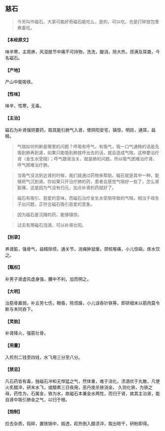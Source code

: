 ## 慈石

> 今天叫作磁石，大家可能好奇磁石能吃么，是的，可以吃，也是打碎放包里煮着吃。

#### 【本经原文】
味辛寒，主周痹，风湿肢节中痛不可持物，洗洗，酸消，除大热，烦满及耳聋，今名磁石。
#### 【产地】
产山中能吸铁。
#### 【性味】
味辛，性寒，无毒。
#### 【主治】
磁石为补肾强阴要药，取其能引肺气入肾，使阴阳安宅，镇惊，明目，通耳，益精。

> 气喘如何判断是哪里的问题？呼吸有呼气，有吸气，吸一口气通畅的话是先吸到肺再到肾，如果只能吸到肺就呼出去的话，就会造成气喘，这种要治疗肾（金生水受阻）；呼气跟肾没关，就是肺的问题。所以吸气困难治疗肾，呼气困难治疗肺。‍‍‍

> 当吸气没法到达肾的时候，我们就通过药物来帮助，磁石就是其中一种，能够把气沉到肾。你如果只开治疗肺的药，患者会感觉气喘好一些了，怎么肾脏痛，这是因为气没有归元，加点补肾的药就好了。

> 磁石有吸引、慈爱的意味，而磁石治疗金生水受阻导致的气喘，相当于母生子出问题，正符合磁石吸引慈爱的意象。‍‍‍‍‍‍‍‍‍

> 因为磁石是沉降的药，能够镇惊。

> 过去有用磁石泡酒，可以补肾壮阳。

#### 【别录】
养肾脏，强骨气，益精除烦，通关节，消痈肿鼠瘘，颈核喉痛，小儿惊痫，炼水饮之。
#### 【甄权】
补男子肾虚风虚身强，腰中不利，加而明之。
#### 【大明】
治筋骨羸弱，补五劳七伤，眼昏，除烦躁，小儿误呑针铁等，即研细末以筋肉莫令断与末同呑下。
#### 【灵胎】
补肾降火，强筋壮骨。
#### 【用量】
入煎剂二钱至四钱，水飞用三分至八分。
#### 【禁忌】
凡石药皆有毒，独磁石冲和无悍猛之气，然体重，难于消化，渍酒优于丸散，凡使火炙醋淬，研末水飞，或醋煮三日夜用，恶丹皮杀铁消金。
久则化铁，为铁之母，药性为，石属金，铁为水，故磁石本兼金水两性，而归于肾，故其主治肾，能自肾中吸引肺金之气，以归于根。
#### 【炮制】
捡去杂质，捣碎，置铁锅中，煅透，趁热倒入醋渍淬，取出晾干，研粉即得。